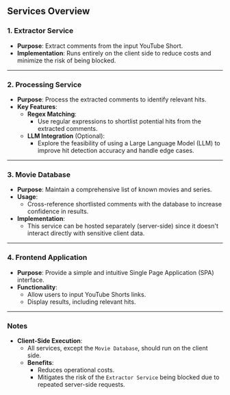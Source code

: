 ## Services Overview

### 1. **Extractor Service**
- **Purpose**: Extract comments from the input YouTube Short.
- **Implementation**: Runs entirely on the client side to reduce costs and minimize the risk of being blocked.

---

### 2. **Processing Service**
- **Purpose**: Process the extracted comments to identify relevant hits.
- **Key Features**:
  - **Regex Matching**:
    - Use regular expressions to shortlist potential hits from the extracted comments.
  - **LLM Integration** (Optional):
    - Explore the feasibility of using a Large Language Model (LLM) to improve hit detection accuracy and handle edge cases.

---

### 3. **Movie Database**
- **Purpose**: Maintain a comprehensive list of known movies and series.
- **Usage**:
  - Cross-reference shortlisted comments with the database to increase confidence in results.
- **Implementation**:
  - This service can be hosted separately (server-side) since it doesn't interact directly with sensitive client data.

---

### 4. **Frontend Application**
- **Purpose**: Provide a simple and intuitive Single Page Application (SPA) interface.
- **Functionality**:
  - Allow users to input YouTube Shorts links.
  - Display results, including relevant hits.

---

### Notes
- **Client-Side Execution**:
  - All services, except the `Movie Database`, should run on the client side.
  - **Benefits**:
    - Reduces operational costs.
    - Mitigates the risk of the `Extractor Service` being blocked due to repeated server-side requests.
